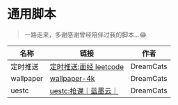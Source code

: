 # 通用脚本

> 一路走来，多谢感谢曾经陪伴过我的脚本...😂

| 名称 | 链接 | 作者 |
| --- | --- | --- |
| 定时推送 | [定时推送:面经 leetcode](notify/README.md) | DreamCats |
| wallpaper | [wallpaper-4k](wallpaper/README.md) | DreamCats |
| uestc | [uestc:抢课｜蓝墨云｜](usetc/README.md) | DreamCats |
